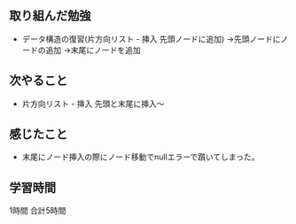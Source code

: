 

## 取り組んだ勉強
- データ構造の復習(片方向リスト - 挿入 先頭ノードに追加)
  →先頭ノードにノードの追加
  →末尾にノードを追加

## 次やること 
- 片方向リスト - 挿入 先頭と末尾に挿入〜

## 感じたこと
- 末尾にノード挿入の際にノード移動でnullエラーで躓いてしまった。

## 学習時間
1時間
合計5時間
